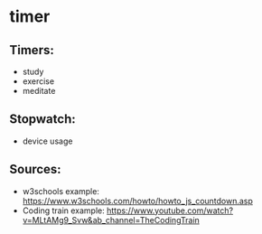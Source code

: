 # timer

## Timers:
* study
* exercise
* meditate

## Stopwatch: 
* device usage

## Sources:
* w3schools example: https://www.w3schools.com/howto/howto_js_countdown.asp
* Coding train example: https://www.youtube.com/watch?v=MLtAMg9_Svw&ab_channel=TheCodingTrain
